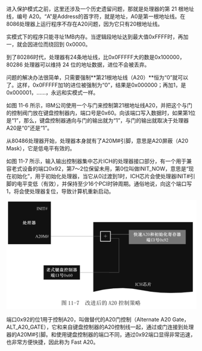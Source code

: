 进入保护模式之前，这里还涉及一个历史遗留问题，那就是处理器的第 21 根地址线，编号 A20。“A”是Address的首字符，就是地址，A0是第一根地址线。在8086处理器上运行程序不存在A20问题，因为它只有20根地址线。

实模式下的程序只能寻址1MB内存。当逻辑段地址达到最大值0xFFFF时，再加一，就会因进位而绕回到 0x0000。

到了80286时代，处理器有24条地址线，比0x0FFFFF大的数是0x100000，80286 处理器可以维持 24 位的地址数据，进位不会被丢弃。

问题的解决办法很简单，只需要强制**第21根地址线（A20）**恒为“0”就可以了。这样，0x0FFFFF加1的进位被强制为“0”，结果是0x000000；再加1，是0x000001，……，永远和实模式一样。

如图 11-6 所示，IBM公司使用一个与门来控制第21根地址线A20，并把这个与门的控制阀门放在键盘控制器内，端口号是0x60。向该端口写入数据时，如果第1位是“1”，那么，键盘控制器通向与门的输出就为“1”，与门的输出就取决于处理器A20是“0”还是“1”。

从80486处理器开始，处理器本身就有了A20M#引脚，意思是A20屏蔽（A20 Mask），它是低电平有效的。

如图 11-7 所示，输入输出控制器集中芯片ICH的处理器接口部分，有一个用于兼容老式设备的端口0x92，第7～2位保留未用，第0位叫做INIT_NOW，意思是“现在初始化”，用于初始化处理器，当它从0过渡到1时，ICH芯片会使处理器INIT#引脚的电平变低（有效），并保持至少16个PCI时钟周期。通俗地说，向这个端口写1，将会使处理器复位，导致计算机重新启动。

![config](images/8.png)

端口0x92的位1用于控制A20，叫做替代的A20门控制（Alternate A20 Gate，ALT_A20_GATE），它和来自键盘控制器的A20控制线一起，通过或门连接到处理器的A20M#引脚。和使用键盘控制器的端口不同，通过0x92端口显得非常迅速，也非常方便快捷，因此称为 Fast A20。
